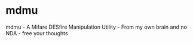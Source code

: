mdmu
====

mdmu - A Mifare DESfire Manipulation Utility - From my own brain and no NDA - free your thoughts